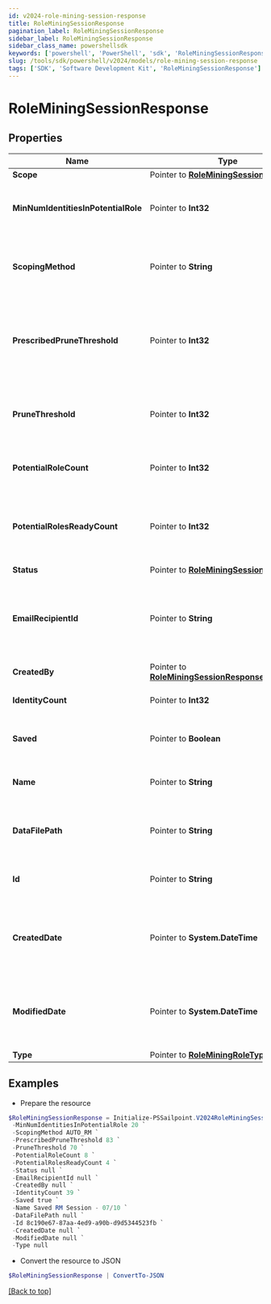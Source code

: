 ```yaml
---
id: v2024-role-mining-session-response
title: RoleMiningSessionResponse
pagination_label: RoleMiningSessionResponse
sidebar_label: RoleMiningSessionResponse
sidebar_class_name: powershellsdk
keywords: ['powershell', 'PowerShell', 'sdk', 'RoleMiningSessionResponse'] 
slug: /tools/sdk/powershell/v2024/models/role-mining-session-response
tags: ['SDK', 'Software Development Kit', 'RoleMiningSessionResponse']
---
```



# RoleMiningSessionResponse

## Properties

Name | Type | Description | Notes
------------ | ------------- | ------------- | -------------
**Scope** |  Pointer to [**RoleMiningSessionScope**](role-mining-session-scope) |  | [optional] 
**MinNumIdentitiesInPotentialRole** |  Pointer to **Int32** | Minimum number of identities in a potential role | [optional] 
**ScopingMethod** |  Pointer to **String** | The scoping method of the role mining session | [optional] 
**PrescribedPruneThreshold** |  Pointer to **Int32** | The computed (or prescribed) prune threshold for this session | [optional] 
**PruneThreshold** |  Pointer to **Int32** | The prune threshold to be used for this role mining session | [optional] 
**PotentialRoleCount** |  Pointer to **Int32** | The number of potential roles | [optional] 
**PotentialRolesReadyCount** |  Pointer to **Int32** | The number of potential roles which have completed processing | [optional] 
**Status** |  Pointer to [**RoleMiningSessionStatus**](role-mining-session-status) |  | [optional] 
**EmailRecipientId** |  Pointer to **String** | The id of the user who will receive an email about the role mining session | [optional] 
**CreatedBy** |  Pointer to [**RoleMiningSessionResponseCreatedBy**](role-mining-session-response-created-by) |  | [optional] 
**IdentityCount** |  Pointer to **Int32** | The number of identities | [optional] 
**Saved** |  Pointer to **Boolean** | The session's saved status | [optional] [default to $false]
**Name** |  Pointer to **String** | The session's saved name | [optional] 
**DataFilePath** |  Pointer to **String** | The data file path of the role mining session | [optional] 
**Id** |  Pointer to **String** | Session Id for this role mining session | [optional] 
**CreatedDate** |  Pointer to **System.DateTime** | The date-time when this role mining session was created. | [optional] 
**ModifiedDate** |  Pointer to **System.DateTime** | The date-time when this role mining session was completed. | [optional] 
**Type** |  Pointer to [**RoleMiningRoleType**](role-mining-role-type) |  | [optional] 

## Examples

- Prepare the resource
```powershell
$RoleMiningSessionResponse = Initialize-PSSailpoint.V2024RoleMiningSessionResponse  -Scope null `
 -MinNumIdentitiesInPotentialRole 20 `
 -ScopingMethod AUTO_RM `
 -PrescribedPruneThreshold 83 `
 -PruneThreshold 70 `
 -PotentialRoleCount 8 `
 -PotentialRolesReadyCount 4 `
 -Status null `
 -EmailRecipientId null `
 -CreatedBy null `
 -IdentityCount 39 `
 -Saved true `
 -Name Saved RM Session - 07/10 `
 -DataFilePath null `
 -Id 8c190e67-87aa-4ed9-a90b-d9d5344523fb `
 -CreatedDate null `
 -ModifiedDate null `
 -Type null
```

- Convert the resource to JSON
```powershell
$RoleMiningSessionResponse | ConvertTo-JSON
```


[[Back to top]](#) 

